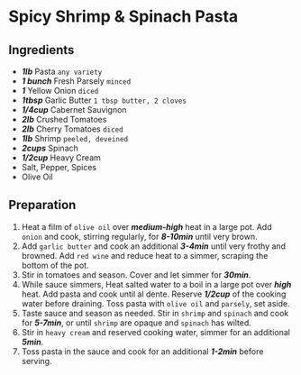 # Spicy Shrimp & Spinach Pasta
## Ingredients

+ ___1lb___ Pasta `any variety`
+ ___1 bunch___ Fresh Parsely `minced`
+ ___1___ Yellow Onion `diced`
+ ___1tbsp___ Garlic Butter `1 tbsp butter, 2 cloves`
+ ___1/4cup___ Cabernet Sauvignon
+ ___2lb___ Crushed Tomatoes
+ ___2lb___ Cherry Tomatoes `diced`
+ ___1lb___ Shrimp `peeled, deveined`
+ ___2cups___ Spinach
+ ___1/2cup___ Heavy Cream
+ Salt, Pepper, Spices
+ Olive Oil

## Preparation

1. Heat a film of `olive oil` over ___medium-high___ heat in a large pot. Add `onion` and cook, stirring regularly, for ___8-10min___ until very brown.
2. Add `garlic butter` and cook an additional ___3-4min___ until very frothy and browned. Add `red wine` and reduce heat to a simmer, scraping the bottom of the pot.
3. Stir in tomatoes and season. Cover and let simmer for ___30min___.
4. While sauce simmers, Heat salted water to a boil in a large pot over ___high___ heat. Add pasta and cook until al dente. Reserve ___1/2cup___ of the cooking water before draining. Toss pasta with `olive oil` and `parsely`, set aside.
5. Taste sauce and season as needed. Stir in `shrimp` and `spinach` and cook for ___5-7min___, or until `shrimp` are opaque and `spinach` has wilted.
6. Stir in `heavy cream` and reserved cooking water, simmer for an additional ___5min___.
7. Toss pasta in the sauce and cook for an additional ___1-2min___ before serving.